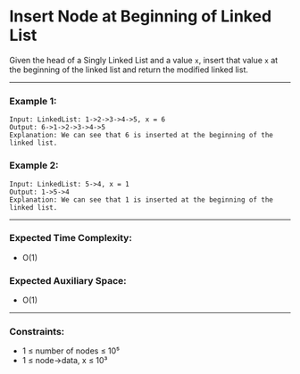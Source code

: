 # Insert Node at Beginning of Linked List

Given the head of a Singly Linked List and a value `x`, insert that value `x` at the beginning of the linked list and return the modified linked list.

---

### Example 1:
```
Input: LinkedList: 1->2->3->4->5, x = 6
Output: 6->1->2->3->4->5
Explanation: We can see that 6 is inserted at the beginning of the linked list.
```

### Example 2:
```
Input: LinkedList: 5->4, x = 1
Output: 1->5->4
Explanation: We can see that 1 is inserted at the beginning of the linked list.
```

---

### Expected Time Complexity:
- O(1)

### Expected Auxiliary Space:
- O(1)

---

### Constraints:
- 1 ≤ number of nodes ≤ 10⁵  
- 1 ≤ node->data, x ≤ 10³
